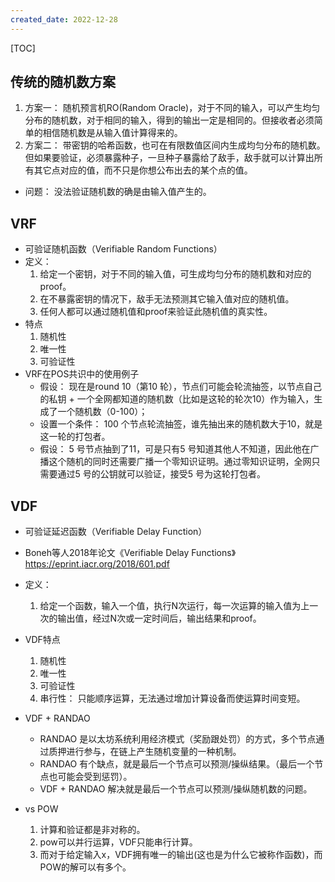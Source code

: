 ```yaml
---
created_date: 2022-12-28
---
```


[TOC]




## 传统的随机数方案
1. 方案一： 随机预言机RO(Random Oracle)，对于不同的输入，可以产生均匀分布的随机数，对于相同的输入，得到的输出一定是相同的。但接收者必须简单的相信随机数是从输入值计算得来的。
2. 方案二： 带密钥的哈希函数，也可在有限数值区间内生成均匀分布的随机数。但如果要验证，必须暴露种子，一旦种子暴露给了敌手，敌手就可以计算出所有其它点对应的值，而不只是你想公布出去的某个点的值。

- 问题： 没法验证随机数的确是由输入值产生的。

## VRF
- 可验证随机函数（Verifiable Random Functions）
- 定义： 
    1. 给定一个密钥，对于不同的输入值，可生成均匀分布的随机数和对应的proof。
    2. 在不暴露密钥的情况下，敌手无法预测其它输入值对应的随机值。
    3. 任何人都可以通过随机值和proof来验证此随机值的真实性。
- 特点
    1. 随机性
    2. 唯一性
    3. 可验证性
- VRF在POS共识中的使用例子
    - 假设： 现在是round 10（第10 轮），节点们可能会轮流抽签，以节点自己的私钥 + 一个全网都知道的随机数（比如是这轮的轮次10）作为输入，生成了一个随机数（0-100）；
    - 设置一个条件： 100 个节点轮流抽签，谁先抽出来的随机数大于10，就是这一轮的打包者。
    - 假设： 5 号节点抽到了11，可是只有5 号知道其他人不知道，因此他在广播这个随机的同时还需要广播一个零知识证明。通过零知识证明，全网只需要通过5 号的公钥就可以验证，接受5 号为这轮打包者。

## VDF 
- 可验证延迟函数（Verifiable Delay Function）
- Boneh等人2018年论文《Verifiable Delay Functions》 https://eprint.iacr.org/2018/601.pdf
- 定义： 
    1. 给定一个函数，输入一个值，执行N次运行，每一次运算的输入值为上一次的输出值，经过N次或一定时间后，输出结果和proof。
- VDF特点
    1. 随机性
    2. 唯一性
    3. 可验证性
    4. 串行性： 只能顺序运算，无法通过增加计算设备而使运算时间变短。


- VDF + RANDAO
  - RANDAO 是以太坊系统利用经济模式（奖励跟处罚）的方式，多个节点通过质押进行参与，在链上产生随机变量的一种机制。
  - RANDAO 有个缺点，就是最后一个节点可以预测/操纵结果。（最后一个节点也可能会受到惩罚）。
  - VDF + RANDAO 解决就是最后一个节点可以预测/操纵随机数的问题。

- vs POW
    1. 计算和验证都是非对称的。
    2. pow可以并行运算，VDF只能串行计算。
    3. 而对于给定输入x，VDF拥有唯一的输出(这也是为什么它被称作函数)，而POW的解可以有多个。

